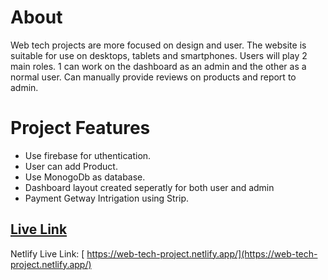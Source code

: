 # About
Web tech projects are more focused on design and user. The website is suitable for use on desktops, tablets and smartphones. Users will play 2 main roles. 1 can work on the dashboard as an admin and the other as a normal user. Can manually provide reviews on products and report to admin.

# Project Features
- Use firebase for uthentication.
- User can add Product.
- Use MonogoDb as database.
- Dashboard layout created seperatly for both user and admin
- Payment Getway Intrigation using Strip.

## [ Live Link](https://web-tech-project.netlify.app/)

Netlify Live Link: [ https://web-tech-project.netlify.app/](https://web-tech-project.netlify.app/)